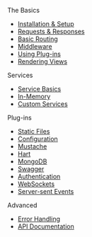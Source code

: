 The Basics
* [Installation & Setup](https://github.com/angel-dart/angel/wiki/Installation-&-Setup)
* [Requests & Responses](https://github.com/angel-dart/angel/wiki/Requests-&-Responses)
* [Basic Routing](https://github.com/angel-dart/angel/wiki/Basic-Routing)
* [Middleware](https://github.com/angel-dart/angel/wiki/Middleware)
* [Using Plug-ins](https://github.com/angel-dart/angel/wiki/Using-Plug--ins)
* [Rendering Views](https://github.com/angel-dart/angel/wiki/Rendering-Views)

Services
* [Service Basics](https://github.com/angel-dart/angel/wiki/Service-Basics)
* [In-Memory](https://github.com/angel-dart/angel/wiki/In--Memory)
* [Custom Services](https://github.com/angel-dart/angel/wiki/Custom-Services)

Plug-ins
* [Static Files](https://github.com/angel-dart/angel/wiki/Static-Files)
* [Configuration](https://github.com/angel-dart/angel/wiki/Configuration)
* [Mustache](https://github.com/angel-dart/angel/wiki/Mustache)
* [Hart](https://github.com/angel-dart/angel/wiki/Hart)
* [MongoDB](https://github.com/angel-dart/angel/wiki/MongoDB)
* [Swagger](https://github.com/angel-dart/angel/wiki/Swagger)
* [Authentication](https://github.com/angel-dart/angel/wiki/Authentication)
* [WebSockets](https://github.com/angel-dart/angel/wiki/WebSockets)
* [Server-sent Events](https://github.com/angel-dart/angel/wiki/Server--sent-Events)

Advanced
* [Error Handling](https://github.com/angel-dart/angel/wiki/Error-Handling)
* [API Documentation](http://www.dartdocs.org/documentation/angel_framework/1.0.0-dev)
